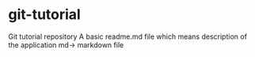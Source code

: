 # git-tutorial
Git tutorial repository
A basic readme.md file which means description of the application
md-> markdown file
